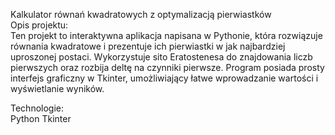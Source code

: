 Kalkulator równań kwadratowych z optymalizacją pierwiastków  
Opis projektu:  
Ten projekt to interaktywna aplikacja napisana w Pythonie, która rozwiązuje równania kwadratowe i prezentuje ich pierwiastki w jak najbardziej uproszonej postaci. Wykorzystuje sito Eratostenesa do znajdowania liczb pierwszych oraz rozbija deltę na czynniki pierwsze.
Program posiada prosty interfejs graficzny w Tkinter, umożliwiający łatwe wprowadzanie wartości i wyświetlanie wyników.

Technologie:  
Python   Tkinter
